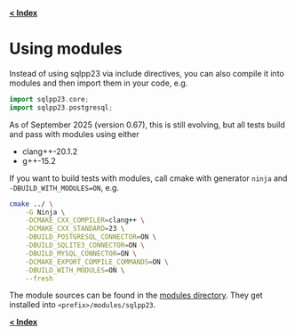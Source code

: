 [**\< Index**](/docs/README.md)

# Using modules

Instead of using sqlpp23 via include directives, you can also compile it into modules and then import them in your code, e.g.

```c++
import sqlpp23.core;
import sqlpp23.postgresql;
```

As of September 2025 (version 0.67), this is still evolving, but all tests build and pass with modules using either

* clang++-20.1.2
* g++-15.2

If you want to build tests with modules, call cmake with generator `ninja` and `-DBUILD_WITH_MODULES=ON`, e.g.

```bash
cmake ../ \
    -G Ninja \
    -DCMAKE_CXX_COMPILER=clang++ \
    -DCMAKE_CXX_STANDARD=23 \
    -DBUILD_POSTGRESQL_CONNECTOR=ON \
    -DBUILD_SQLITE3_CONNECTOR=ON \
    -DBUILD_MYSQL_CONNECTOR=ON \
    -DCMAKE_EXPORT_COMPILE_COMMANDS=ON \
    -DBUILD_WITH_MODULES=ON \
    --fresh
```

The module sources can be found in the [modules directory](/modules). They get installed into `<prefix>/modules/sqlpp23`.


[**\< Index**](/docs/README.md)
